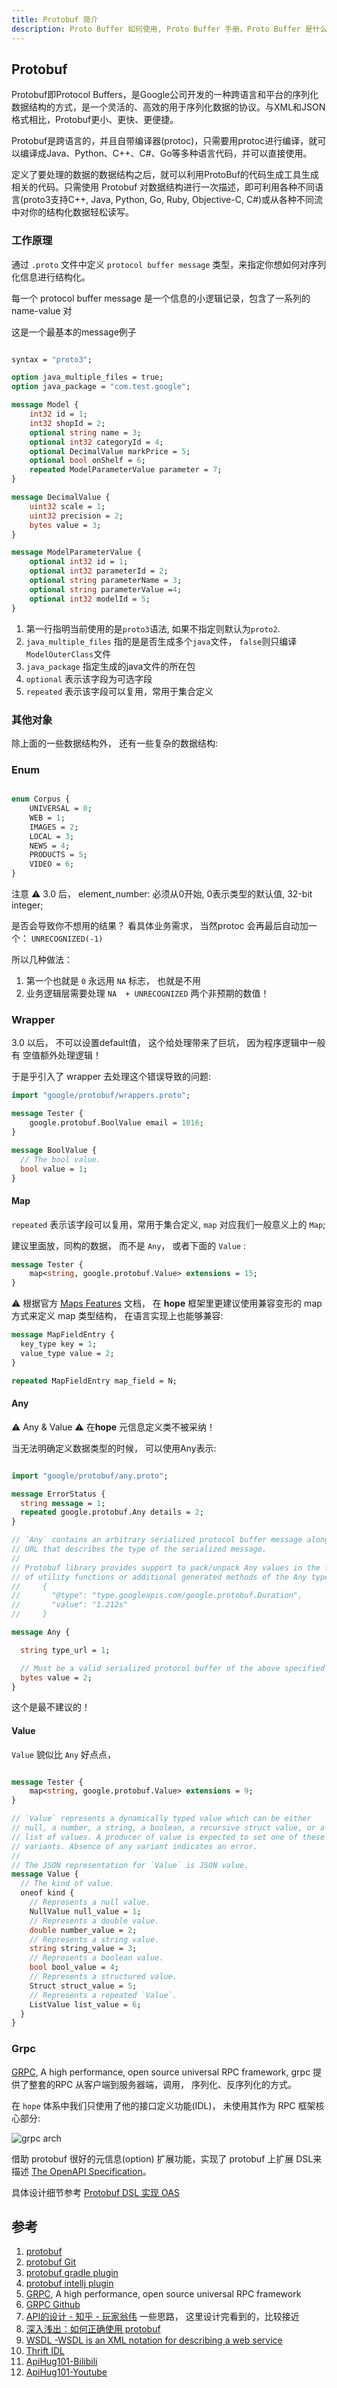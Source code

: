 ```yaml
---
title: Protobuf 简介
description: Proto Buffer 如何使用, Proto Buffer 手册，Proto Buffer 是什么，Protobuf好处，Protobuf不足，Protobuf是什么？
---
```


## Protobuf

Protobuf即Protocol Buffers，是Google公司开发的一种跨语言和平台的序列化数据结构的方式，是一个灵活的、高效的用于序列化数据的协议。与XML和JSON格式相比，Protobuf更小、更快、更便捷。

Protobuf是跨语言的，并且自带编译器(protoc)，只需要用protoc进行编译，就可以编译成Java、Python、C++、C#、Go等多种语言代码，并可以直接使用。

定义了要处理的数据的数据结构之后，就可以利用ProtoBuf的代码生成工具生成相关的代码。只需使用 Protobuf 对数据结构进行一次描述，即可利用各种不同语言(proto3支持C++, Java, Python, Go, Ruby, Objective-C, C#)或从各种不同流中对你的结构化数据轻松读写。


### 工作原理


通过 `.proto` 文件中定义 `protocol buffer message` 类型，来指定你想如何对序列化信息进行结构化。

每一个 protocol buffer message 是一个信息的小逻辑记录，包含了一系列的 name-value 对

这是一个最基本的message例子 

```proto

syntax = "proto3";

option java_multiple_files = true;
option java_package = "com.test.google";

message Model {
    int32 id = 1;
    int32 shopId = 2;
    optional string name = 3;
    optional int32 categoryId = 4;
    optional DecimalValue markPrice = 5;
    optional bool onShelf = 6;
    repeated ModelParameterValue parameter = 7;
}

message DecimalValue {
    uint32 scale = 1;
    uint32 precision = 2;
    bytes value = 3;
}

message ModelParameterValue {
    optional int32 id = 1;
    optional int32 parameterId = 2;
    optional string parameterName = 3;
    optional string parameterValue =4;
    optional int32 modelId = 5;
}

```

1. 第一行指明当前使用的是`proto3`语法, 如果不指定则默认为`proto2`.
1. `java_multiple_files` 指的是是否生成多个`java`文件， `false`则只编译`ModelOuterClass`文件
1. `java_package` 指定生成的java文件的所在包
1. `optional` 表示该字段为可选字段
1. `repeated` 表示该字段可以复用，常用于集合定义 


### 其他对象

除上面的一些数据结构外， 还有一些复杂的数据结构:

### Enum

```proto

enum Corpus {
    UNIVERSAL = 0;
    WEB = 1;
    IMAGES = 2;
    LOCAL = 3;
    NEWS = 4;
    PRODUCTS = 5;
    VIDEO = 6;
}
```

注意 ⚠️ 3.0 后， element_number: 必须从0开始, 0表示类型的默认值, 32-bit integer; 

是否会导致你不想用的结果？ 看具体业务需求， 当然protoc 会再最后自动加一个： `UNRECOGNIZED(-1)`

所以几种做法： 

1. 第一个也就是 `0` 永远用 `NA` 标志， 也就是不用
2. 业务逻辑层需要处理  `NA  + UNRECOGNIZED` 两个非预期的数值！


### Wrapper

3.0 以后， 不可以设置default值， 这个给处理带来了巨坑， 因为程序逻辑中一般有 空值额外处理逻辑！

于是乎引入了 wrapper 去处理这个错误导致的问题:

```proto
import "google/protobuf/wrappers.proto";

message Tester {
    google.protobuf.BoolValue email = 1016;
}

message BoolValue {
  // The bool value.
  bool value = 1;
}

```

#### Map

`repeated` 表示该字段可以复用，常用于集合定义, `map` 对应我们一般意义上的 `Map`;

建议里面放，同构的数据， 而不是 `Any`， 或者下面的 `Value` :

```proto
message Tester {
    map<string, google.protobuf.Value> extensions = 15;
}
```

⚠️ 根据官方 [Maps Features](https://protobuf.dev/programming-guides/proto3/#maps-features) 文档，
在 **hope** 框架里更建议使用兼容变形的 map 方式来定义 map 类型结构， 在语言实现上也能够兼容:

```proto
message MapFieldEntry {
  key_type key = 1;
  value_type value = 2;
}

repeated MapFieldEntry map_field = N;
```

#### Any 

⚠️ Any & Value ⚠️ 在**hope** 元信息定义类不被采纳！

当无法明确定义数据类型的时候， 可以使用Any表示:

```proto

import "google/protobuf/any.proto";

message ErrorStatus {
  string message = 1;
  repeated google.protobuf.Any details = 2;
}

// `Any` contains an arbitrary serialized protocol buffer message along with a
// URL that describes the type of the serialized message.
//
// Protobuf library provides support to pack/unpack Any values in the form
// of utility functions or additional generated methods of the Any type.
//     {
//       "@type": "type.googleapis.com/google.protobuf.Duration",
//       "value": "1.212s"
//     }

message Any {

  string type_url = 1;

  // Must be a valid serialized protocol buffer of the above specified type.
  bytes value = 2;
}

```

这个是最不建议的！

#### Value

`Value` 貌似比 `Any` 好点点， 

```proto

message Tester {
    map<string, google.protobuf.Value> extensions = 9;
}

// `Value` represents a dynamically typed value which can be either
// null, a number, a string, a boolean, a recursive struct value, or a
// list of values. A producer of value is expected to set one of these
// variants. Absence of any variant indicates an error.
//
// The JSON representation for `Value` is JSON value.
message Value {
  // The kind of value.
  oneof kind {
    // Represents a null value.
    NullValue null_value = 1;
    // Represents a double value.
    double number_value = 2;
    // Represents a string value.
    string string_value = 3;
    // Represents a boolean value.
    bool bool_value = 4;
    // Represents a structured value.
    Struct struct_value = 5;
    // Represents a repeated `Value`.
    ListValue list_value = 6;
  }
}

```

### Grpc

[GRPC](https://grpc.io/), A high performance, open source universal RPC framework, grpc 提供了整套的RPC 从客户端到服务器端，调用， 序列化、反序列化的方式。

在 `hope` 体系中我们只使用了他的接口定义功能(IDL)， 未使用其作为 RPC 框架核心部分:

![grpc arch](../public/image/protobuf/grpc-basic.svg)

借助 protobuf 很好的元信息(option) 扩展功能，实现了 protobuf 上扩展 DSL来描述 [The OpenAPI Specification](https://github.com/OAI/OpenAPI-Specification)。

具体设计细节参考 [Protobuf DSL 实现 OAS](./003_protobuf_and_dsl_basic.md)

## 参考

1. [protobuf](https://protobuf.dev/)
2. [protobuf Git](https://github.com/protocolbuffers/protobuf)
3. [protobuf gradle plugin](https://github.com/google/protobuf-gradle-plugin)
4. [protobuf intellj plugin](https://plugins.jetbrains.com/plugin/14004-protocol-buffers)
5. [GRPC](https://grpc.io/), A high performance, open source universal RPC framework
6. [GRPC Github](https://github.com/grpc/grpc)
7. [API的设计 - 知乎 - 玩家翁伟​​](https://zhuanlan.zhihu.com/p/43809461) 一些思路， 这里设计完看到的，比较接近
8. [深入浅出：如何正确使用 protobuf](https://zhuanlan.zhihu.com/p/406832315)
9. [WSDL -WSDL is an XML notation for describing a web service](https://www.w3.org/TR/wsdl/)
10. [Thrift IDL](https://thrift.apache.org/docs/idl)
11. [ApiHug101-Bilibili](https://www.bilibili.com/video/BV1KK421k7J8/)
12. [ApiHug101-Youtube](https://youtube.com/@ApiHug?si=C1yw0poHA01zbmyj)
